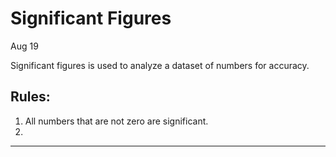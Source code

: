 # Significant Figures
Aug 19

Significant figures is used to analyze a dataset of numbers for accuracy.

## Rules:
1. All numbers that are not zero are significant.
2. 


----------


<!--stackedit_data:
eyJoaXN0b3J5IjpbMjEwNjU1NDE2NF19
-->